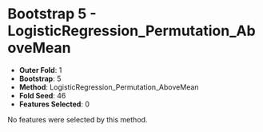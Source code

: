 # Bootstrap 5 - LogisticRegression_Permutation_AboveMean

- **Outer Fold**: 1
- **Bootstrap**: 5
- **Method**: LogisticRegression_Permutation_AboveMean
- **Fold Seed**: 46
- **Features Selected**: 0

No features were selected by this method.
